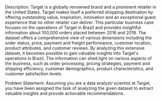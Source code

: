 Description:
Target is a globally renowned brand and a prominent retailer in the United States. Target makes itself a
preferred shopping destination by offering outstanding value, inspiration, innovation and an exceptional
guest experience that no other retailer can deliver.
This particular business case focuses on the operations of Target in Brazil and provides insightful
information about 100,000 orders placed between 2016 and 2018. The dataset offers a comprehensive view
of various dimensions including the order status, price, payment and freight performance, customer
location, product attributes, and customer reviews.
By analyzing this extensive dataset, it becomes possible to gain valuable insights into Target's operations in
Brazil. The information can shed light on various aspects of the business, such as order processing, pricing
strategies, payment and shipping efficiency, customer demographics, product characteristics, and customer
satisfaction levels.

Problem Statement:
Assuming you are a data analyst/ scientist at Target, you have been assigned the task of analyzing
the given dataset to extract valuable insights and provide actionable recommendations.
